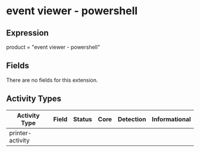 event viewer - powershell
=========================

Expression
----------

product = "event viewer - powershell"

Fields
------

There are no fields for this extension.

Activity Types
--------------

| Activity Type    | Field | Status | Core | Detection | Informational |
| ---------------- | ----- | ------ | ---- | --------- | ------------- |
| printer-activity |       |        |      |           |               |

